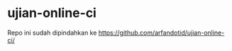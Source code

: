 # ujian-online-ci

Repo ini sudah dipindahkan ke <a href="https://github.com/arfandotid/ujian-online-ci/">https://github.com/arfandotid/ujian-online-ci/</a>
